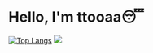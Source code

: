 # Hello, I'm ttooaa😴
[![Top Langs](https://github-readme-stats.vercel.app/api/top-langs/?username=ttooaa)](https://github.com/ttooaa/github-readme-stats)
![](https://github-readme-stats.vercel.app/api?username=ttooaa)
